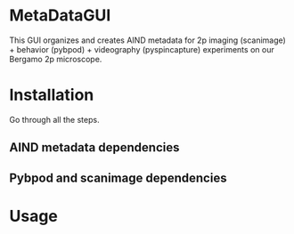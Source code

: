 # MetaDataGUI
This GUI organizes and creates AIND metadata for 2p imaging (scanimage) + behavior (pybpod) + videography (pyspincapture) experiments on our Bergamo 2p microscope.
# Installation
Go through all the steps.
## AIND metadata dependencies
## Pybpod and scanimage dependencies
# Usage
